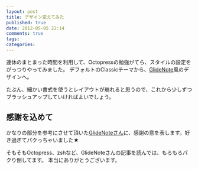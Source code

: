 ```yaml
---
layout: post
title: デザイン変えてみた
published: true
date: 2012-05-05 22:14
comments: true
tags: 
categories: 
---
```


連休のまとまった時間を利用して、Octopressの勉強がてら、スタイルの設定をがっつりやってみました。
デフォルトのClassicテーマから、[GlideNote][GlideNote]風のデザインへ。

たぶん、細かい書式を使うとレイアウトが崩れると思うので、これから少しずつブラッシュアップしていければよいでしょう。

## 感謝を込めて

かなりの部分を参考にさせて頂いた[GlideNoteさん][Mr-GlideNote]に、感謝の意を表します。好き過ぎてパクっちゃいました★

そもそもOctopress、zshなど、GlideNoteさんの記事を読んでは、もろもろパクり倒してます。
本当にありがとうございます。

[GlideNote]: http://blog.glidenote.com/
[Mr-GlideNote]: http://twitter.com/glidenote
